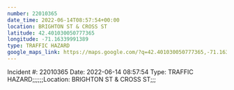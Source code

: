 ```yaml
---
number: 22010365
date_time: 2022-06-14T08:57:54+00:00
location: BRIGHTON ST & CROSS ST
latitude: 42.401030050777365
longitude: -71.16339991389
type: TRAFFIC HAZARD
google_maps_link: https://maps.google.com/?q=42.401030050777365,-71.16339991389
---
```


Incident #: 22010365  Date: 2022-06-14 08:57:54   Type: TRAFFIC HAZARD;;;;;;Location: BRIGHTON ST & CROSS ST;;;
